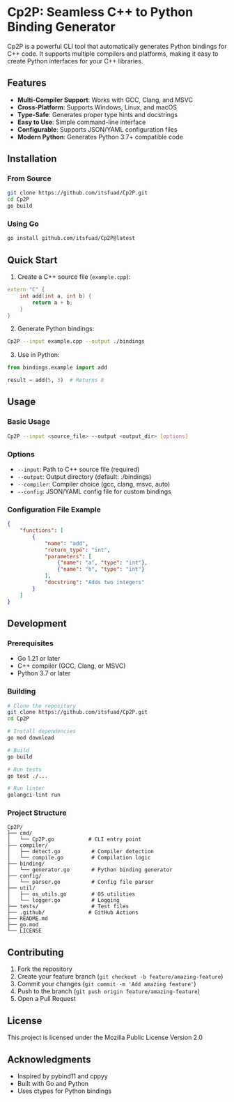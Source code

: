 # Cp2P: Seamless C++ to Python Binding Generator

Cp2P is a powerful CLI tool that automatically generates Python bindings for C++ code. It supports multiple compilers and platforms, making it easy to create Python interfaces for your C++ libraries.

## Features

- **Multi-Compiler Support**: Works with GCC, Clang, and MSVC
- **Cross-Platform**: Supports Windows, Linux, and macOS
- **Type-Safe**: Generates proper type hints and docstrings
- **Easy to Use**: Simple command-line interface
- **Configurable**: Supports JSON/YAML configuration files
- **Modern Python**: Generates Python 3.7+ compatible code

## Installation

### From Source

```bash
git clone https://github.com/itsfuad/Cp2P.git
cd Cp2P
go build
```

### Using Go

```bash
go install github.com/itsfuad/Cp2P@latest
```

## Quick Start

1. Create a C++ source file (`example.cpp`):

```cpp
extern "C" {
    int add(int a, int b) {
        return a + b;
    }
}
```

2. Generate Python bindings:

```bash
Cp2P --input example.cpp --output ./bindings
```

3. Use in Python:

```python
from bindings.example import add

result = add(5, 3)  # Returns 8
```

## Usage

### Basic Usage

```bash
Cp2P --input <source_file> --output <output_dir> [options]
```

### Options

- `--input`: Path to C++ source file (required)
- `--output`: Output directory (default: ./bindings)
- `--compiler`: Compiler choice (gcc, clang, msvc, auto)
- `--config`: JSON/YAML config file for custom bindings

### Configuration File Example

```json
{
    "functions": [
        {
            "name": "add",
            "return_type": "int",
            "parameters": [
                {"name": "a", "type": "int"},
                {"name": "b", "type": "int"}
            ],
            "docstring": "Adds two integers"
        }
    ]
}
```

## Development

### Prerequisites

- Go 1.21 or later
- C++ compiler (GCC, Clang, or MSVC)
- Python 3.7 or later

### Building

```bash
# Clone the repository
git clone https://github.com/itsfuad/Cp2P.git
cd Cp2P

# Install dependencies
go mod download

# Build
go build

# Run tests
go test ./...

# Run linter
golangci-lint run
```

### Project Structure

```
Cp2P/
├── cmd/
│   └── Cp2P.go           # CLI entry point
├── compiler/
│   ├── detect.go          # Compiler detection
│   └── compile.go         # Compilation logic
├── binding/
│   └── generator.go       # Python binding generator
├── config/
│   └── parser.go          # Config file parser
├── util/
│   ├── os_utils.go        # OS utilities
│   └── logger.go          # Logging
├── tests/                 # Test files
├── .github/              # GitHub Actions
├── README.md
├── go.mod
└── LICENSE
```

## Contributing

1. Fork the repository
2. Create your feature branch (`git checkout -b feature/amazing-feature`)
3. Commit your changes (`git commit -m 'Add amazing feature'`)
4. Push to the branch (`git push origin feature/amazing-feature`)
5. Open a Pull Request

## License

This project is licensed under the Mozilla Public License Version 2.0

## Acknowledgments

- Inspired by pybind11 and cppyy
- Built with Go and Python
- Uses ctypes for Python bindings

